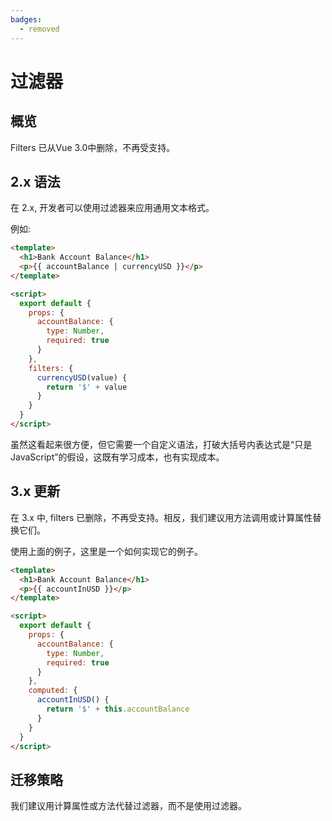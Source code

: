 ```yaml
---
badges:
  - removed
---
```


# 过滤器 <MigrationBadges :badges="$frontmatter.badges" />

## 概览

Filters 已从Vue 3.0中删除，不再受支持。

## 2.x 语法

在 2.x, 开发者可以使用过滤器来应用通用文本格式。

例如:

```html
<template>
  <h1>Bank Account Balance</h1>
  <p>{{ accountBalance | currencyUSD }}</p>
</template>

<script>
  export default {
    props: {
      accountBalance: {
        type: Number,
        required: true
      }
    },
    filters: {
      currencyUSD(value) {
        return '$' + value
      }
    }
  }
</script>
```

虽然这看起来很方便，但它需要一个自定义语法，打破大括号内表达式是“只是JavaScript”的假设，这既有学习成本，也有实现成本。

## 3.x 更新

在 3.x 中, filters 已删除，不再受支持。相反，我们建议用方法调用或计算属性替换它们。

使用上面的例子，这里是一个如何实现它的例子。

```html
<template>
  <h1>Bank Account Balance</h1>
  <p>{{ accountInUSD }}</p>
</template>

<script>
  export default {
    props: {
      accountBalance: {
        type: Number,
        required: true
      }
    },
    computed: {
      accountInUSD() {
        return '$' + this.accountBalance
      }
    }
  }
</script>
```

## 迁移策略

我们建议用计算属性或方法代替过滤器，而不是使用过滤器。